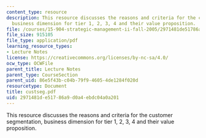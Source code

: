```yaml
---
content_type: resource
description: This resource discusses the reasons and criteria for the customer segmentation,
  business dimension for tier 1, 2, 3, 4 and their value proposition.
file: /courses/15-904-strategic-management-ii-fall-2005/2971481de51786a9d0a4ebdc04a0a201_custseg.pdf
file_size: 915105
file_type: application/pdf
learning_resource_types:
- Lecture Notes
license: https://creativecommons.org/licenses/by-nc-sa/4.0/
ocw_type: OCWFile
parent_title: Lecture Notes
parent_type: CourseSection
parent_uid: 86e5f43b-c04b-79f9-4605-4de1284f020d
resourcetype: Document
title: custseg.pdf
uid: 2971481d-e517-86a9-d0a4-ebdc04a0a201
---
```

This resource discusses the reasons and criteria for the customer segmentation, business dimension for tier 1, 2, 3, 4 and their value proposition.
